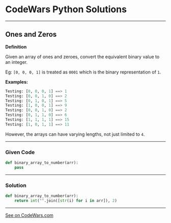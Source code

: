 # CodeWars Python Solutions

---

## Ones and Zeros


**Definition**

Given an array of ones and zeroes, convert the equivalent binary value to an integer.

Eg: `[0, 0, 0, 1]` is treated as `0001` which is the binary representation of `1`.


**Examples:**

```Python
Testing: [0, 0, 0, 1] ==> 1
Testing: [0, 0, 1, 0] ==> 2
Testing: [0, 1, 0, 1] ==> 5
Testing: [1, 0, 0, 1] ==> 9
Testing: [0, 0, 1, 0] ==> 2
Testing: [0, 1, 1, 0] ==> 6
Testing: [1, 1, 1, 1] ==> 15
Testing: [1, 0, 1, 1] ==> 11
```

However, the arrays can have varying lengths, not just limited to `4`.


---

### Given Code


```python
def binary_array_to_number(arr):
    pass
```

---

### Solution


```python
def binary_array_to_number(arr):
    return int("".join([str(i) for i in arr]), 2)
```



---


[See on CodeWars.com](https://www.codewars.com/kata/578553c3a1b8d5c40300037c)
